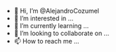 - 👋 Hi, I’m @AlejandroCozumel
- 👀 I’m interested in ...
- 🌱 I’m currently learning ...
- 💞️ I’m looking to collaborate on ...
- 📫 How to reach me ...

<!---
AlejandroCozumel/AlejandroCozumel is a ✨ special ✨ repository because its `README.md` (this file) appears on your GitHub profile.
You can click the Preview link to take a look at your changes.
--->
